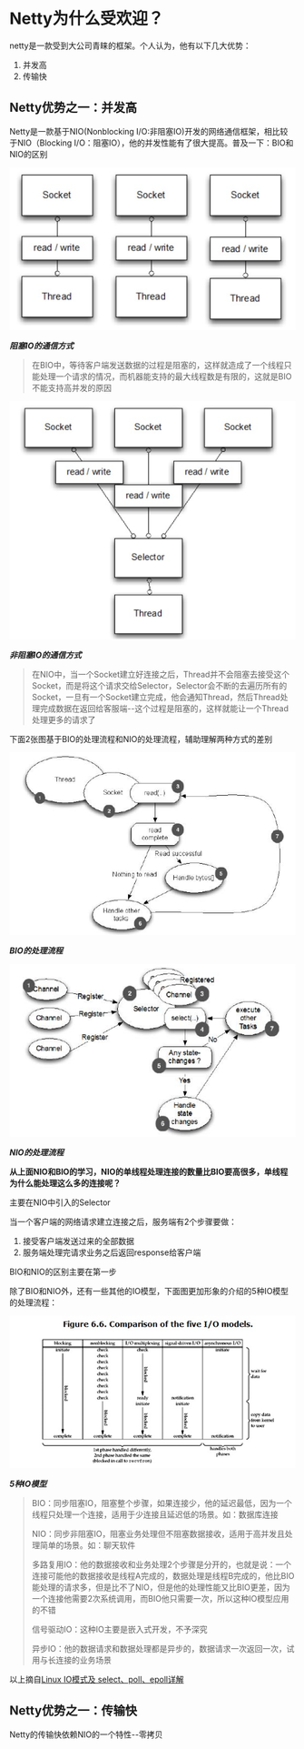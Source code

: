 # Netty为什么受欢迎？

netty是一款受到大公司青睐的框架。个人认为，他有以下几大优势：

1. 并发高
2. 传输快

## Netty优势之一：并发高

Netty是一款基于NIO\(Nonblocking I/O:非阻塞IO\)开发的网络通信框架，相比较于NIO（Blocking I/O：阻塞IO），他的并发性能有了很大提高。普及一下：BIO和NIO的区别

![](/assets/BIO1.png)

_**阻塞IO的通信方式**_

> 在BIO中，等待客户端发送数据的过程是阻塞的，这样就造成了一个线程只能处理一个请求的情况，而机器能支持的最大线程数是有限的，这就是BIO不能支持高并发的原因

![](/assets/1089449-9eebe781fba495fd.png)

_**非阻塞IO的通信方式**_

> 在NIO中，当一个Socket建立好连接之后，Thread并不会阻塞去接受这个Socket，而是将这个请求交给Selector，Selector会不断的去遍历所有的Socket，一旦有一个Socket建立完成，他会通知Thread，然后Thread处理完成数据在返回给客服端--这个过程是阻塞的，这样就能让一个Thread处理更多的请求了

下面2张图基于BIO的处理流程和NIO的处理流程，辅助理解两种方式的差别

![](/assets/1089449-6377fd47256970ef.png)

_**BIO的处理流程**_

![](/assets/1089449-78814cbb3acc30bd.png)

_**NIO的处理流程**_

**从上面NIO和BIO的学习，NIO的单线程处理连接的数量比BIO要高很多，单线程为什么能处理这么多的连接呢？**

主要在NIO中引入的Selector

当一个客户端的网络请求建立连接之后，服务端有2个步骤要做：

1. 接受客户端发送过来的全部数据
2. 服务端处理完请求业务之后返回response给客户端

BIO和NIO的区别主要在第一步

除了BIO和NIO外，还有一些其他的IO模型，下面图更加形象的介绍的5种IO模型的处理流程：

![](/assets/1089449-6ff240c3900e0aaa.png)

_**5种IO模型**_

> BIO：同步阻塞IO，阻塞整个步骤，如果连接少，他的延迟最低，因为一个线程只处理一个连接，适用于少连接且延迟低的场景。如：数据库连接
>
> NIO：同步非阻塞IO，阻塞业务处理但不阻塞数据接收，适用于高并发且处理简单的场景。如：聊天软件
>
> 多路复用IO：他的数据接收和业务处理2个步骤是分开的，也就是说：一个连接可能他的数据接收是线程A完成的，数据处理是线程B完成的，他比BIO能处理的请求多，但是比不了NIO，但是他的处理性能又比BIO更差，因为一个连接他需要2次系统调用，而BIO他只需要一次，所以这种IO模型应用的不错
>
> 信号驱动IO：这种IO主要是嵌入式开发，不予深究
>
> 异步IO：他的数据请求和数据处理都是异步的，数据请求一次返回一次，试用与长连接的业务场景

以上摘自[Linux IO模式及 select、poll、epoll详解](https://segmentfault.com/a/1190000003063859)

## Netty优势之一：传输快

Netty的传输快依赖NIO的一个特性--零拷贝

